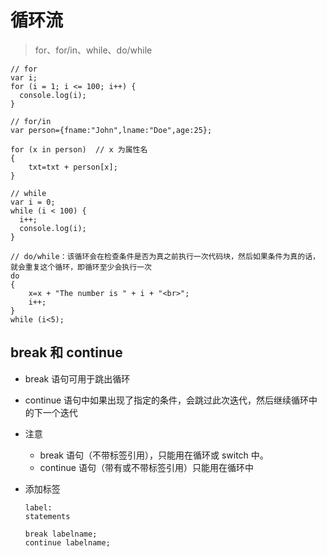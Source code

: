 # 循环流

> for、for/in、while、do/while

```
// for
var i;
for (i = 1; i <= 100; i++) {
  console.log(i);
}

// for/in
var person={fname:"John",lname:"Doe",age:25};

for (x in person)  // x 为属性名
{
    txt=txt + person[x];
}

// while
var i = 0;
while (i < 100) {
  i++;
  console.log(i);
}

// do/while：该循环会在检查条件是否为真之前执行一次代码块，然后如果条件为真的话，就会重复这个循环，即循环至少会执行一次
do
{
    x=x + "The number is " + i + "<br>";
    i++;
}
while (i<5);
```

## break 和 continue

- break 语句可用于跳出循环
- continue 语句中如果出现了指定的条件，会跳过此次迭代，然后继续循环中的下一个迭代
- 注意
  - break 语句（不带标签引用），只能用在循环或 switch 中。
  - continue 语句（带有或不带标签引用）只能用在循环中
- 添加标签

  ```
  label:
  statements

  break labelname;
  continue labelname;
  ```
